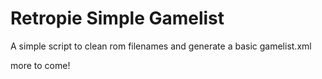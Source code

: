 # Retropie Simple Gamelist
A simple script to clean rom filenames and generate a basic gamelist.xml

more to come!
